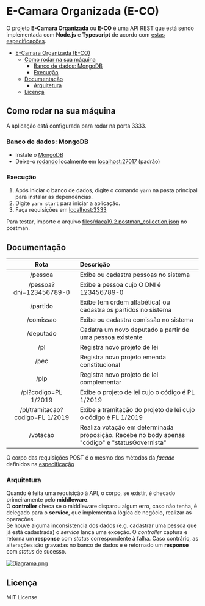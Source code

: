 # E-Camara Organizada (E-CO)

O projeto **E-Camara Organizada** ou **E-CO** é uma API REST que está sendo implementada com **Node.js** e **Typescript** de acordo com [estas especificações](https://docs.google.com/document/d/e/2PACX-1vRMP1dmmr6DpXQECabYiR_pboa4P_XiXEywRX_wntWL0ego4KHlH25_Vsv0HB0_Io4nXn4lNI0eEaXU/pub).

- [E-Camara Organizada (E-CO)](#e-camara-organizada-e-co)
  - [Como rodar na sua máquina](#como-rodar-na-sua-m%c3%a1quina)
    - [Banco de dados: MongoDB](#banco-de-dados-mongodb)
    - [Execução](#execu%c3%a7%c3%a3o)
  - [Documentação](#documenta%c3%a7%c3%a3o)
    - [Arquitetura](#arquitetura)
  - [Licença](#licen%c3%a7a)

## Como rodar na sua máquina

A aplicação está configurada para rodar na porta 3333.

### Banco de dados: MongoDB

- Instale o [MongoDB](https://docs.mongodb.com/manual/installation/#tutorial-installation)
- Deixe-o [rodando](https://docs.mongodb.com/manual/tutorial/manage-mongodb-processes/#start-mongod-processes) localmente em [localhost:27017](http://www.localhost:27017/) (padrão)

### Execução

1. Após iniciar o banco de dados, digite o comando `yarn` na pasta principal para instalar as dependências.
2. Digite `yarn start` para iniciar a aplicação.
3. Faça requisições em [localhost:3333](http://www.localhost:3333/)

Para testar, importe o arquivo [files/daca19.2.postman_collection.json](https://github.com/filipegl/e-co/blob/master/files/daca19.2.postman_collection.json) no postman.

## Documentação

|          Rota           | Descrição                                                                                      |
| :---------------------: | :--------------------------------------------------------------------------------------------- |
|         /pessoa         | Exibe ou cadastra pessoas no sistema                                                           |
| /pessoa?dni=123456789-0 | Exibe a pessoa cujo O DNI é 123456789-0                                                        |
|        /partido         | Exibe (em ordem alfabética) ou cadastra os partidos no sistema                                 |
|        /comissao        | Exibe ou cadastra comissão no sistema                                                          |
|        /deputado        | Cadatra um novo deputado a partir de uma pessoa existente                                      |
|           /pl           | Registra novo projeto de lei                                                                   |
|          /pec           | Registra novo projeto emenda constitucional                                                    |
|          /plp           | Registra novo projeto de lei complementar                                                      |
|  /pl?codigo=PL 1/2019   | Exibe o projeto de lei cujo o código é PL 1/2019                                               |
|  /pl/tramitacao?codigo=PL 1/2019   | Exibe a tramitação do projeto de lei cujo o código é PL 1/2019                      |
|        /votacao         | Realiza votação em determinada proposição. Recebe no body apenas "código" e "statusGovernista" |

O corpo das requisições POST é o mesmo dos métodos da _facade_ definidos na [especificação](https://docs.google.com/document/d/e/2PACX-1vRMP1dmmr6DpXQECabYiR_pboa4P_XiXEywRX_wntWL0ego4KHlH25_Vsv0HB0_Io4nXn4lNI0eEaXU/pub)

### Arquitetura

Quando é feita uma requisição à API, o corpo, se existir, é checado primeiramente pelo **middleware**.\
O **controller** checa se o middleware disparou algum erro, caso não tenha, é delegado para o **service**, que implementa a lógica de negócio, realizar as operações.\
Se houve alguma inconsistencia dos dados (e.g. cadastrar uma pessoa que já está cadastrada) o _service_ lança uma exceção. O _controller_ captura e retorna um **response** com _status_ correspondente à falha. Caso contrário, as alterações são gravadas no banco de dados e é retornado um **response** com _status_ de sucesso.

[![Diagrama.png](https://c.imge.to/2019/08/28/vvN15t.png)](https://imge.to/i/vvN15t)

## Licença

MIT License
